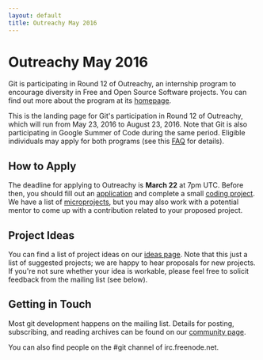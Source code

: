 ```yaml
---
layout: default
title: Outreachy May 2016
---
```


# Outreachy May 2016

Git is participating in Round 12 of Outreachy, an internship program to
encourage diversity in Free and Open Source Software projects. You can
find out more about the program at its [homepage](https://www.gnome.org/outreachy/).

This is the landing page for Git's participation in Round 12 of
Outreachy, which will run from May 23, 2016 to August 23, 2016.  Note
that Git is also participating in Google Summer of Code during the same
period. Eligible individuals may apply for both programs (see this
[FAQ](https://wiki.gnome.org/action/show/Outreachy?action=show&redirect=OutreachProgramForWomen#Is_Google_Summer_of_Code_right_for_you.3F)
for details).

## How to Apply

The deadline for applying to Outreachy is **March 22** at 7pm UTC.
Before then, you should fill out an
[application](https://wiki.gnome.org/OutreachProgramForWomen#Send_in_an_Application)
and complete a small [coding
project](https://wiki.gnome.org/action/show/Outreachy?action=show&redirect=OutreachProgramForWomen#Make_a_Small_Contribution).
We have a list of
[microprojects](../SoC-2016-Microprojects), but
you may also work with a potential mentor to come up with a contribution
related to your proposed project.

## Project Ideas

You can find a list of project ideas on our [ideas
page](../SoC-2016-Ideas). Note that this just a list of suggested
projects; we are happy to hear proposals for new projects. If you're not
sure whether your idea is workable, please feel free to solicit feedback
from the mailing list (see below).

## Getting in Touch

Most git development happens on the mailing list. Details for posting,
subscribing, and reading archives can be found on our [community
page](http://git-scm.com/community).

You can also find people on the #git channel of irc.freenode.net.
